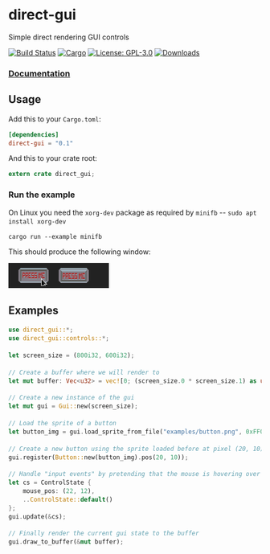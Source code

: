 # direct-gui
Simple direct rendering GUI controls

[![Build Status](https://travis-ci.org/tversteeg/direct-gui.svg?branch=master)](https://travis-ci.org/tversteeg/direct-gui) [![Cargo](https://img.shields.io/crates/v/direct-gui.svg)](https://crates.io/crates/direct-gui) [![License: GPL-3.0](https://img.shields.io/crates/l/direct-gui.svg)](#license) [![Downloads](https://img.shields.io/crates/d/direct-gui.svg)](#downloads)

### [Documentation](https://docs.rs/direct-gui/)

## Usage

Add this to your `Cargo.toml`:

```toml
[dependencies]
direct-gui = "0.1"
```

And this to your crate root:

```rust
extern crate direct_gui;
```

### Run the example

On Linux you need the `xorg-dev` package as required by `minifb` -- `sudo apt install xorg-dev`

    cargo run --example minifb

This should produce the following window:

![Example](img/example.png?raw=true)

## Examples

```rust
use direct_gui::*;
use direct_gui::controls::*;

let screen_size = (800i32, 600i32);

// Create a buffer where we will render to
let mut buffer: Vec<u32> = vec![0; (screen_size.0 * screen_size.1) as usize];

// Create a new instance of the gui
let mut gui = Gui::new(screen_size);

// Load the sprite of a button
let button_img = gui.load_sprite_from_file("examples/button.png", 0xFF00FF).unwrap();

// Create a new button using the sprite loaded before at pixel (20, 10)
gui.register(Button::new(button_img).pos(20, 10));

// Handle "input events" by pretending that the mouse is hovering over the button.
let cs = ControlState {
    mouse_pos: (22, 12),
    ..ControlState::default()
};
gui.update(&cs);

// Finally render the current gui state to the buffer
gui.draw_to_buffer(&mut buffer);
```
